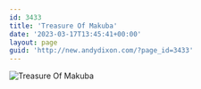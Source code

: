 ```yaml
---
id: 3433
title: 'Treasure Of Makuba'
date: '2023-03-17T13:45:41+00:00'
layout: page
guid: 'http://new.andydixon.com/?page_id=3433'
---
```


![Treasure Of Makuba](https://i0.wp.com/assets.g8x2.ldn.idrivee2-23.com/posters/Treasure%20Of%20Makuba%2001.jpg?w=1200&ssl=1 "Treasure Of Makuba")